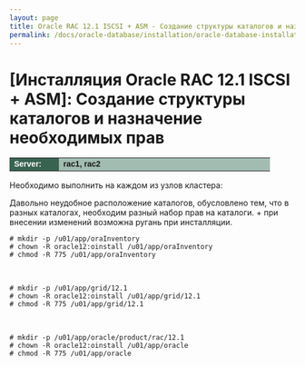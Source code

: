 ```yaml
---
layout: page
title: Oracle RAC 12.1 ISCSI + ASM - Создание структуры каталогов и назначение необходимых прав
permalink: /docs/oracle-database/installation/oracle-database-installation/distributed/rac/linux/6.7/oracle/12.1/iscsi-asm/create-folder-structure-and-user-permissions/
---
```



# [Инсталляция Oracle RAC 12.1 ISCSI + ASM]: Создание структуры каталогов и назначение необходимых прав



<table cellpadding="4" cellspacing="2" align="center" border="0" width="100%">
	<tr>
		<td style="color: rgb(255, 255, 255);" bgcolor="#386351" width="14%"><span style="font-family: Arial,Helvetica,sans-serif; font-size: 14px;"><strong>Server:</strong></span></td>
		<td height="20" bgcolor="#a2bcb1" width="60%"><span style="font-family: Arial,Helvetica,sans-serif; font-size: 14px;"><strong>rac1, rac2</strong></span></td>
	</tr>
</table>


Необходимо выполнить на каждом из узлов кластера:

Давольно неудобное расположение каталогов, обусловлено тем, что в разных каталогах, необходим
разный набор прав на каталоги. + при внесении изменений возможна ругань при инсталляции.


	# mkdir -p /u01/app/oraInventory
	# chown -R oracle12:oinstall /u01/app/oraInventory
	# chmod -R 775 /u01/app/oraInventory

<br/>

	# mkdir -p /u01/app/grid/12.1
	# chown -R oracle12:oinstall /u01/app/grid/12.1
	# chmod -R 775 /u01/app/grid/12.1

<br/>

	# mkdir -p /u01/app/oracle/product/rac/12.1
	# chown -R oracle12:oinstall /u01/app/oracle
	# chmod -R 775 /u01/app/oracle


<!--

	UPD

	# mkdir -p /u01/app/12.1.0/grid
	# chown -R oracle12:oinstall /u01/app/12.1.0/grid
	# chmod -R 775 /u01/app/12.1.0/grid

-->
